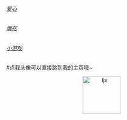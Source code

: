 ###### [爱心](https://Ljxnbnb.github.io/Ljx/love.html)

###### [烟花](https://Ljxnbnb.github.io/Ljx/yh.html)

###### [小游戏](https://Ljxnbnb.github.io/Ljx/xyx.html)

#点我头像可以直接跳到我的主页哦~

<p align="center">
  <a href="https://github.com/Ljxnbnb/Ljx"><img src="https://Ljxnbnb.github.io/Ljx/ljxnb/ljxnbnb.png?raw=true" width="100" height="100" alt="ljx"></a>
</p>
<div align="center">
